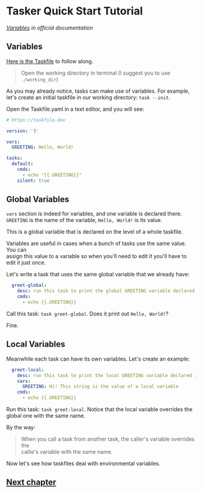 # Tasker Quick Start Tutorial

*[Variables](https://taskfile.dev/usage/#variables) 
in official documentation*

## Variables

[Here is the Taskfile](Taskfile.yml) to follow along.

> Open the working directory in terminal (I suggest you to use `./working_dir`)

As you may already notice, tasks can make use of variables. For example,  
let's create an initial taskfile in our working directory: `task --init`.

Open the Taskfile.yaml in a text editor, and you will see:

```yaml
# https://taskfile.dev

version: '3'

vars:
  GREETING: Hello, World!

tasks:
  default:
    cmds:
      - echo "{{.GREETING}}"
    silent: true
```

## Global Variables

`vars` section is indeed for variables, and one variable is declared there.  
`GREETING` is the name of the variable, `Hello, World!` is its value.

This is a global variable that is declared on the level of a whole taskfile.

Variables are useful in cases when a bunch of tasks use the same value. You can  
assign this value to a variable so when you'll need to edit it you'll have to  
edit it just once.

Let's write a task that uses the same global variable that we already have:

```yaml
  greet-global:
    desc: run this task to print the global GREETING variable declared above
    cmds:
      - echo {{.GREETING}}
```

Call this task: `task greet-global`. Does it print out  `Hello, World!`?

Fine.

## Local Variables

Meanwhile each task can have its own variables. Let's create an example:

```yaml
  greet-local:
    desc: run this task to print the local GREETING variable declared in task
    vars:
      GREETING: Hi! This string is the value of a local variable
    cmds:
      - echo {{.GREETING}}
```

Run this task: `task greet-local`. Notice that the local variable overrides the  
global one with the same name.

By the way:
> When you call a task from another task, the caller's variable overrides the  
> callie's variable with the same name.

Now let's see how taskfiles deal with environmental variables.

## [Next chapter](../c05_env_vars/README.md)
